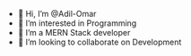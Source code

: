 - 👋 Hi, I’m @Adil-Omar
- 👀 I’m interested in Programming
- 🌱 I’m a MERN Stack developer
- 💞️ I’m looking to collaborate on Development
